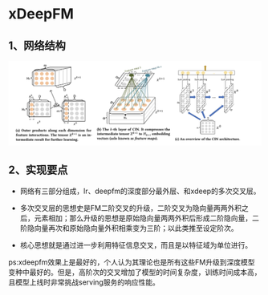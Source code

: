 # xDeepFM

## 1、网络结构

![xdeepfm structure](https://github.com/alphaplato/alphaplato/blob/master/image/DeepLearning/xdeepfm.png)

## 2、实现要点

* 网络有三部分组成，lr、deepfm的深度部分最外层、和xdeep的多次交叉层。

* 多次交叉层的思想史是FM二阶交叉的升级，二阶交叉为隐向量两两外积之后，元素相加；那么升级的思想是原始隐向量两两外积后形成二阶隐向量，二阶隐向量再次和原始隐向量外积相乘变为三阶；以此类推至设定阶次。

* 核心思想就是通过进一步利用特征信息交叉，而且是以特征域为单位进行。

ps:xdeepfm效果上是最好的，个人认为其理论也是所有这些FM升级到深度模型变种中最好的。但是，高阶次的交叉增加了模型的时间复杂度，训练时间成本高，且模型上线时非常挑战serving服务的响应性能。